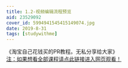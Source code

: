 ```yaml
---
title: 1.2-视频编辑流程预览
aid: 23529092
cover_id: 5994941545415149074.jpg
date: 2019-8-31
tags: [studywithme]
---
```

《淘宝自己花钱买的PR教程。无私分享给大家》  
[注：如果想看全部课程请点此链接进入网页观看！](https://www.bilibili.com/video/av23529092/?p=1)

